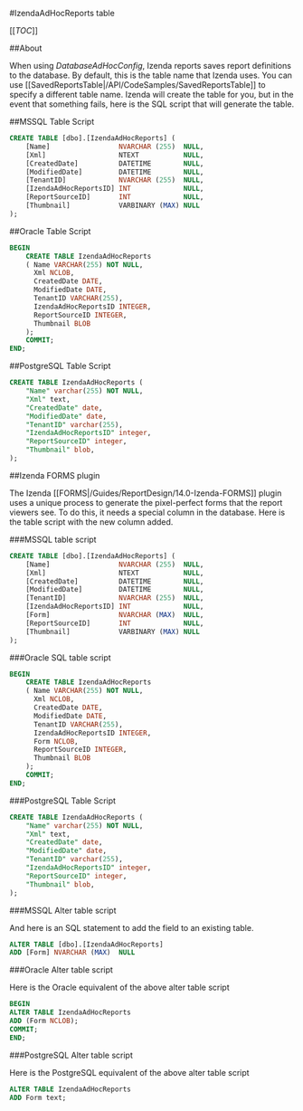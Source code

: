#IzendaAdHocReports table

[[_TOC_]]

##About

When using _DatabaseAdHocConfig_, Izenda reports saves report definitions to the database. By default, this is the table name that Izenda uses. You can use [[SavedReportsTable|/API/CodeSamples/SavedReportsTable]] to specify a different table name. Izenda will create the table for you, but in the event that something fails, here is the SQL script that will generate the table.

##MSSQL Table Script

```sql
CREATE TABLE [dbo].[IzendaAdHocReports] (
    [Name]                 NVARCHAR (255)  NULL,
    [Xml]                  NTEXT           NULL,
    [CreatedDate]          DATETIME        NULL,
    [ModifiedDate]         DATETIME        NULL,
    [TenantID]             NVARCHAR (255)  NULL,
    [IzendaAdHocReportsID] INT             NULL,
    [ReportSourceID]       INT             NULL,
    [Thumbnail]            VARBINARY (MAX) NULL
);
```

##Oracle Table Script

```sql
BEGIN
    CREATE TABLE IzendaAdHocReports
    ( Name VARCHAR(255) NOT NULL,
      Xml NCLOB,
      CreatedDate DATE,
      ModifiedDate DATE,
      TenantID VARCHAR(255),
      IzendaAdHocReportsID INTEGER,
      ReportSourceID INTEGER,
      Thumbnail BLOB
    );
    COMMIT;
END;
```

##PostgreSQL Table Script

```sql
CREATE TABLE IzendaAdHocReports (
	"Name" varchar(255) NOT NULL,
	"Xml" text,
	"CreatedDate" date,
	"ModifiedDate" date,
	"TenantID" varchar(255),
	"IzendaAdHocReportsID" integer,
	"ReportSourceID" integer,
	"Thumbnail" blob,
);
```

##Izenda FORMS plugin

The Izenda [[FORMS|/Guides/ReportDesign/14.0-Izenda-FORMS]] plugin uses a unique process to generate the pixel-perfect forms that the report viewers see. To do this, it needs a special column in the database. Here is the table script with the new column added.

###MSSQL table script

```sql
CREATE TABLE [dbo].[IzendaAdHocReports] (
    [Name]                 NVARCHAR (255)  NULL,
    [Xml]                  NTEXT           NULL,
    [CreatedDate]          DATETIME        NULL,
    [ModifiedDate]         DATETIME        NULL,
    [TenantID]             NVARCHAR (255)  NULL,
    [IzendaAdHocReportsID] INT             NULL,
    [Form]                 NVARCHAR (MAX)  NULL,
    [ReportSourceID]       INT             NULL,
    [Thumbnail]            VARBINARY (MAX) NULL
);
```

###Oracle SQL table script

```sql
BEGIN
    CREATE TABLE IzendaAdHocReports
    ( Name VARCHAR(255) NOT NULL,
      Xml NCLOB,
      CreatedDate DATE,
      ModifiedDate DATE,
      TenantID VARCHAR(255),
      IzendaAdHocReportsID INTEGER,
      Form NCLOB,
      ReportSourceID INTEGER,
      Thumbnail BLOB
    );
    COMMIT;
END;
```

###PostgreSQL Table Script

```sql
CREATE TABLE IzendaAdHocReports (
	"Name" varchar(255) NOT NULL,
	"Xml" text,
	"CreatedDate" date,
	"ModifiedDate" date,
	"TenantID" varchar(255),
	"IzendaAdHocReportsID" integer,
	"ReportSourceID" integer,
	"Thumbnail" blob,
);
```

###MSSQL Alter table script

And here is an SQL statement to add the field to an existing table.

```sql
ALTER TABLE [dbo].[IzendaAdHocReports]
ADD [Form] NVARCHAR (MAX)  NULL
```

###Oracle Alter table script

Here is the Oracle equivalent of the above alter table script

```sql
BEGIN
ALTER TABLE IzendaAdHocReports 
ADD (Form NCLOB);
COMMIT;
END;
```

###PostgreSQL Alter table script

Here is the PostgreSQL equivalent of the above alter table script

```sql
ALTER TABLE IzendaAdHocReports 
ADD Form text;
```